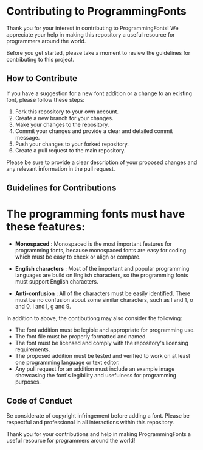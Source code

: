 # Contributing to ProgrammingFonts

Thank you for your interest in contributing to ProgrammingFonts! We appreciate your help in making this repository a useful resource for programmers around the world.

Before you get started, please take a moment to review the guidelines for contributing to this project.

## How to Contribute

If you have a suggestion for a new font addition or a change to an existing font, please follow these steps:

1. Fork this repository to your own account.
2. Create a new branch for your changes.
3. Make your changes to the repository.
4. Commit your changes and provide a clear and detailed commit message.
5. Push your changes to your forked repository.
6. Create a pull request to the main repository.

Please be sure to provide a clear description of your proposed changes and any relevant information in the pull request.

## Guidelines for Contributions

# The programming fonts must have these features:

* **Monospaced** : Monospaced is the most important features for programming fonts, because monospaced fonts are easy for coding which must be easy to check or align or compare.

* **English characters** : Most of the important and popular programming languages are build on English characters, so the programming fonts must support English characters.

* **Anti-confusion** : All of the characters must be easily identified. There must be no confusion about some similar characters, such as l and 1, o and 0, i and l, g and 9.

In addition to above, the contibutiong may also consider the following: 
 
- The font addition must be legible and appropriate for programming use.
- The font file must be properly formatted and named.
- The font must be licensed and comply with the repository's licensing requirements.
- The proposed addition must be tested and verified to work on at least one programming language or text editor.
- Any pull request for an addition must include an example image showcasing the font's legibility and usefulness for programming purposes.

## Code of Conduct

Be considerate of copyright infringement before adding a font. Please be respectful and professional in all interactions within this repository.

Thank you for your contributions and help in making ProgrammingFonts a useful resource for programmers around the world!
